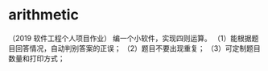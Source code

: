 # arithmetic
（2019 软件工程个人项目作业）
编一个小软件，实现四则运算。
（1）能根据题目回答情况，自动判别答案的正误；
（2）题目不要出现重复；
（3）可定制题目数量和打印方式；
